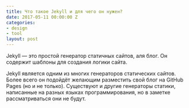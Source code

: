 ```yaml
---
title: Что такое Jekyll и для чего он нужен?
date: 2017-05-11 00:00:00 Z
categories:
- design
- tool
layout: post
---
```


Jekyll — это простой генератор статичных сайтов, аля блог. Он содержит шаблоны для создания логики сайта. 

Jekyll является одним из многих генераторов статических сайтов. 
Более всего он подойдёт желающим разместить свой блог на GitHub Pages (но и не только). 
Существуют и другие генераторы статики, написанные на разных языках программирования, но в заметке рассматриваться они не будут.
	